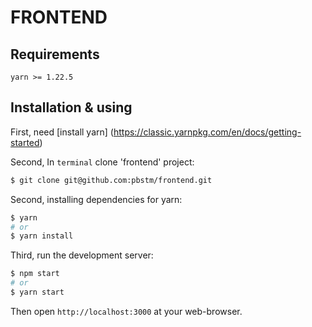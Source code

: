 # FRONTEND

## Requirements

`yarn >= 1.22.5`

## Installation & using

First, need [install yarn] (https://classic.yarnpkg.com/en/docs/getting-started)

Second, In `terminal` clone 'frontend' project:

```bash
$ git clone git@github.com:pbstm/frontend.git
```

Second, installing dependencies for yarn:

```bash
$ yarn
# or
$ yarn install
```

Third, run the development server:

```bash
$ npm start
# or
$ yarn start
```

Then open `http://localhost:3000` at your web-browser.

